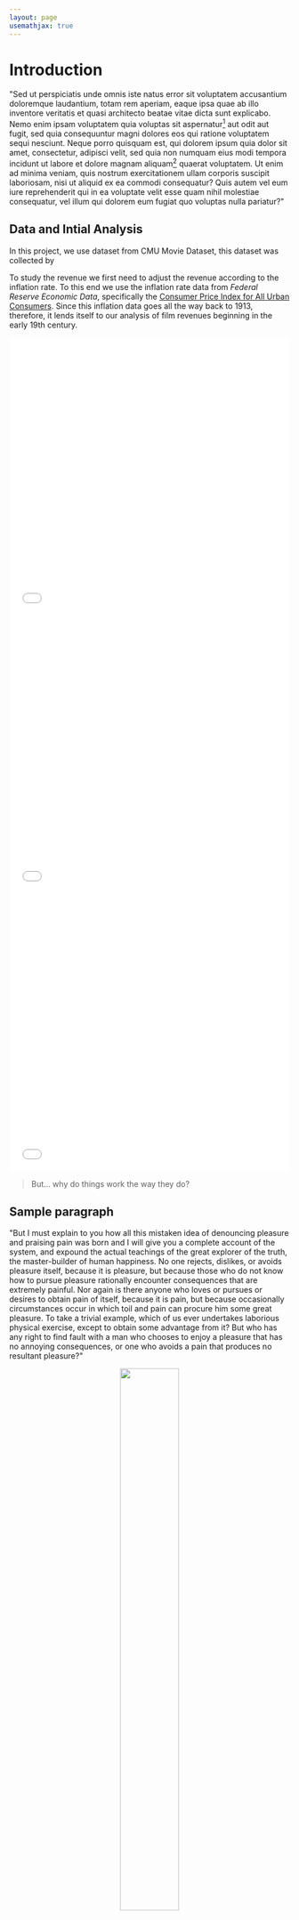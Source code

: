 ```yaml
---
layout: page
usemathjax: true
---
```


# Introduction


"Sed ut perspiciatis unde omnis iste natus error sit voluptatem accusantium doloremque laudantium, totam rem aperiam, eaque ipsa quae ab illo inventore veritatis et quasi architecto beatae vitae dicta sunt explicabo. Nemo enim ipsam voluptatem quia voluptas sit aspernatur[^1] aut odit aut fugit, sed quia consequuntur magni dolores eos qui ratione voluptatem sequi nesciunt. Neque porro quisquam est, qui dolorem ipsum quia dolor sit amet, consectetur, adipisci velit, sed quia non numquam eius modi tempora incidunt ut labore et dolore magnam aliquam[^2] quaerat voluptatem. Ut enim ad minima veniam, quis nostrum exercitationem ullam corporis suscipit laboriosam, nisi ut aliquid ex ea commodi consequatur? Quis autem vel eum iure reprehenderit qui in ea voluptate velit esse quam nihil molestiae consequatur, vel illum qui dolorem eum fugiat quo voluptas nulla pariatur?"


## Data and Intial Analysis
In this project, we use dataset from CMU Movie Dataset, this dataset was collected by 

To study the revenue we first need to adjust the revenue according to the inflation rate. To this end we use the inflation rate data from *Federal Reserve Economic Data*, specifically the [Consumer Price Index for All Urban Consumers](https://fred.stlouisfed.org/series/CPIAUCNS). Since this inflation data goes all the way back to 1913, therefore, it lends itself to our analysis of film revenues beginning in the early 19th century.

<center>
<iframe 
    frameborder="no" border="0" marginwidth="0" marginheight="0" width="100%" height="500" src="plots/top_30_genre_movies.html">
</iframe>
</center>

<center>
<iframe 
    frameborder="no" border="0" marginwidth="0" marginheight="0" width="100%" height="500" src="plots/cpi.html">
</iframe>
</center>

<center>
<iframe 
    frameborder="no" border="0" marginwidth="0" marginheight="0" width="100%" height="500" src="plots/adjusted_revenue.html">
</iframe>
</center>


<blockquote>
  But... why do things work the way they do?
</blockquote>

## Sample paragraph

"But I must explain to you how all this mistaken idea of denouncing pleasure and praising pain was born and I will give you a complete account of the system, and expound the actual teachings of the great explorer of the truth, the master-builder of human happiness. No one rejects, dislikes, or avoids pleasure itself, because it is pleasure, but because those who do not know how to pursue pleasure rationally encounter consequences that are extremely painful. Nor again is there anyone who loves or pursues or desires to obtain pain of itself, because it is pain, but because occasionally circumstances occur in which toil and pain can procure him some great pleasure. To take a trivial example, which of us ever undertakes laborious physical exercise, except to obtain some advantage from it? But who has any right to find fault with a man who chooses to enjoy a pleasure that has no annoying consequences, or one who avoids a pain that produces no resultant pleasure?"
<center>
<figure>
<img src="assets/img/story/placeholder.jpg" style="width:50%">
<figcaption><em>Figure 1.</em> Placeholder image.</figcaption>
</figure>
</center>

## Diversity

### Gender

<center>
<iframe 
    frameborder="no" border="0" marginwidth="0" marginheight="0" width="100%" height="450" src="plots/gender_count.html">
</iframe>
</center>
<center>
<iframe 
    frameborder="no" border="0" marginwidth="0" marginheight="0" width="100%" height="450" src="plots/gender_ratio.html">
</iframe>
</center>
<center>
<iframe 
    frameborder="no" border="0" marginwidth="0" marginheight="0" width="100%" height="650" src="plots/gender_per_genre_over_time5y.html">
</iframe>
</center>

### Age

A movie that represents a diverse range of ages may be more relatable and resonant for a wider range of viewers. Additionally, a diverse cast can help to attract a diverse audience, which can also contribute to the movie's financial success.

In this section, we will study the 
<center>
<iframe 
    frameborder="no" border="0" marginwidth="0" marginheight="0" width="100%" height="650" src="plots/revenue_vs_mean_cast_age.html">
</iframe>
</center>
<center>
<iframe 
    frameborder="no" border="0" marginwidth="0" marginheight="0" width="100%" height="650" src="plots/revenue_vs_cast_age_diff.html">
</iframe>
</center>



## References

[^1]: Greenpeace, *Bees in Decline*, 2013 [http://sos-bees.org/wp-content/uploads/2014/04/BeesInDecline.pdf](http://sos-bees.org/wp-content/uploads/2014/04/BeesInDecline.pdf)

[^2]: [The Balance, _Colony Collapse Disorder and Its Impact on the Economy_, 2019](https://www.thebalance.com/bee-colony-collapse-disorder-facts-and-economic-impact-3305815)
